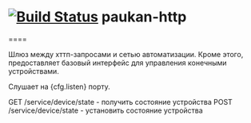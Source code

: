 # [![Build Status](https://travis-ci.org/paukan-org/paukan-http.svg)](https://travis-ci.org/paukan-org/paukan-http) paukan-http
====

Шлюз между хттп-запросами и сетью автоматизации. Кроме этого, предоставляет базовый интерфейс для управления конечными устройствами.

Слушает на {cfg.listen} порту.

GET /service/device/state - получить состояние устройства
POST /service/device/state - установить состояние устройства
